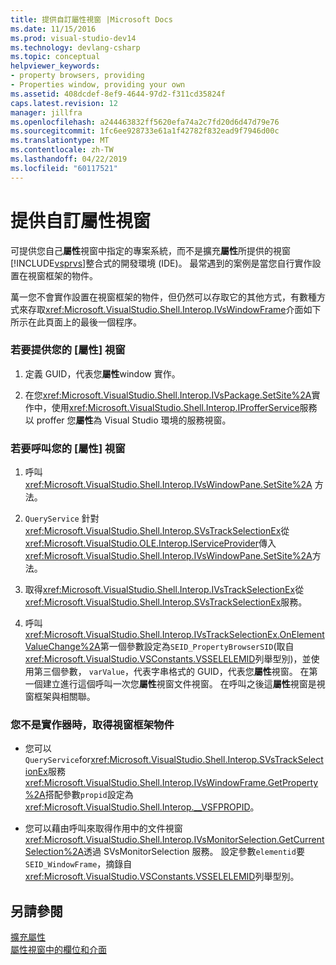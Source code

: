 ```yaml
---
title: 提供自訂屬性視窗 |Microsoft Docs
ms.date: 11/15/2016
ms.prod: visual-studio-dev14
ms.technology: devlang-csharp
ms.topic: conceptual
helpviewer_keywords:
- property browsers, providing
- Properties window, providing your own
ms.assetid: 408dcdef-8ef9-4644-97d2-f311cd35824f
caps.latest.revision: 12
manager: jillfra
ms.openlocfilehash: a244463832ff5620efa74a2c7fd20d6d47d79e76
ms.sourcegitcommit: 1fc6ee928733e61a1f42782f832ead9f7946d00c
ms.translationtype: MT
ms.contentlocale: zh-TW
ms.lasthandoff: 04/22/2019
ms.locfileid: "60117521"
---
```

# <a name="providing-a-custom-properties-window"></a>提供自訂屬性視窗
可提供您自己**屬性**視窗中指定的專案系統，而不是擴充**屬性**所提供的視窗[!INCLUDE[vsprvs](../includes/vsprvs-md.md)]整合式的開發環境 (IDE)。 最常遇到的案例是當您自行實作設置在視窗框架的物件。  
  
 萬一您不會實作設置在視窗框架的物件，但仍然可以存取它的其他方式，有數種方式來存取<xref:Microsoft.VisualStudio.Shell.Interop.IVsWindowFrame>介面如下所示在此頁面上的最後一個程序。  
  
### <a name="to-provide-your-properties-window"></a>若要提供您的 [屬性] 視窗  
  
1. 定義 GUID，代表您**屬性**window 實作。  
  
2. 在您<xref:Microsoft.VisualStudio.Shell.Interop.IVsPackage.SetSite%2A>實作中，使用<xref:Microsoft.VisualStudio.Shell.Interop.IProfferService>服務以 proffer 您**屬性**為 Visual Studio 環境的服務視窗。  
  
### <a name="to-call-your-properties-window"></a>若要呼叫您的 [屬性] 視窗  
  
1. 呼叫 <xref:Microsoft.VisualStudio.Shell.Interop.IVsWindowPane.SetSite%2A> 方法。  
  
2. `QueryService` 針對<xref:Microsoft.VisualStudio.Shell.Interop.SVsTrackSelectionEx>從<xref:Microsoft.VisualStudio.OLE.Interop.IServiceProvider>傳入<xref:Microsoft.VisualStudio.Shell.Interop.IVsWindowPane.SetSite%2A>方法。  
  
3. 取得<xref:Microsoft.VisualStudio.Shell.Interop.IVsTrackSelectionEx>從<xref:Microsoft.VisualStudio.Shell.Interop.SVsTrackSelectionEx>服務。  
  
4. 呼叫<xref:Microsoft.VisualStudio.Shell.Interop.IVsTrackSelectionEx.OnElementValueChange%2A>第一個參數設定為`SEID_PropertyBrowserSID`(取自<xref:Microsoft.VisualStudio.VSConstants.VSSELELEMID>列舉型別)，並使用第三個參數， `varValue`，代表字串格式的 GUID，代表您**屬性**視窗。 在第一個建立進行這個呼叫一次您**屬性**視窗文件視窗。 在呼叫之後這**屬性**視窗是視窗框架與相關聯。  
  
### <a name="to-obtain-the-window-frame-object-when-you-are-not-the-implementer"></a>您不是實作器時，取得視窗框架物件  
  
- 您可以`QueryService`for<xref:Microsoft.VisualStudio.Shell.Interop.SVsTrackSelectionEx>服務<xref:Microsoft.VisualStudio.Shell.Interop.IVsWindowFrame.GetProperty%2A>搭配參數`propid`設定為<xref:Microsoft.VisualStudio.Shell.Interop.__VSFPROPID>。  
  
- 您可以藉由呼叫來取得作用中的文件視窗<xref:Microsoft.VisualStudio.Shell.Interop.IVsMonitorSelection.GetCurrentSelection%2A>透過 SVsMonitorSelection 服務。 設定參數`elementid`要`SEID_WindowFrame`，摘錄自<xref:Microsoft.VisualStudio.VSConstants.VSSELELEMID>列舉型別。  
  
## <a name="see-also"></a>另請參閱  
 [擴充屬性](../extensibility/internals/extending-properties.md)   
 [屬性視窗中的欄位和介面](../extensibility/internals/properties-window-fields-and-interfaces.md)